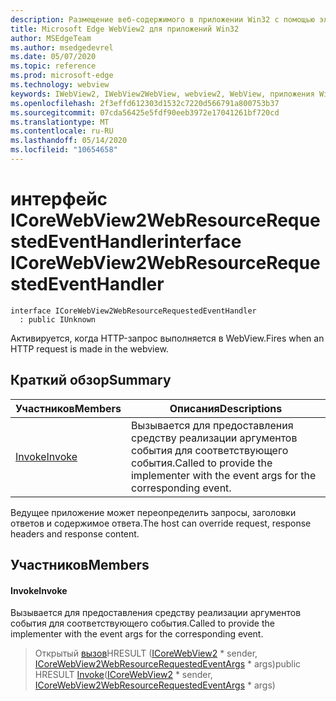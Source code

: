 ```yaml
---
description: Размещение веб-содержимого в приложении Win32 с помощью элемента управления Microsoft Edge WebView2
title: Microsoft Edge WebView2 для приложений Win32
author: MSEdgeTeam
ms.author: msedgedevrel
ms.date: 05/07/2020
ms.topic: reference
ms.prod: microsoft-edge
ms.technology: webview
keywords: IWebView2, IWebView2WebView, webview2, WebView, приложения Win32, Win32, EDGE, ICoreWebView2, ICoreWebView2Controller, элемент управления "веб-браузер", HTML Edge
ms.openlocfilehash: 2f3effd612303d1532c7220d566791a800753b37
ms.sourcegitcommit: 07cda56425e5fdf90eeb3972e17041261bf720cd
ms.translationtype: MT
ms.contentlocale: ru-RU
ms.lasthandoff: 05/14/2020
ms.locfileid: "10654658"
---
```

# <span data-ttu-id="16b04-104">интерфейс ICoreWebView2WebResourceRequestedEventHandler</span><span class="sxs-lookup"><span data-stu-id="16b04-104">interface ICoreWebView2WebResourceRequestedEventHandler</span></span> 

```
interface ICoreWebView2WebResourceRequestedEventHandler
  : public IUnknown
```

<span data-ttu-id="16b04-105">Активируется, когда HTTP-запрос выполняется в WebView.</span><span class="sxs-lookup"><span data-stu-id="16b04-105">Fires when an HTTP request is made in the webview.</span></span>

## <span data-ttu-id="16b04-106">Краткий обзор</span><span class="sxs-lookup"><span data-stu-id="16b04-106">Summary</span></span>

 <span data-ttu-id="16b04-107">Участников</span><span class="sxs-lookup"><span data-stu-id="16b04-107">Members</span></span>                        | <span data-ttu-id="16b04-108">Описания</span><span class="sxs-lookup"><span data-stu-id="16b04-108">Descriptions</span></span>
--------------------------------|---------------------------------------------
[<span data-ttu-id="16b04-109">Invoke</span><span class="sxs-lookup"><span data-stu-id="16b04-109">Invoke</span></span>](#invoke) | <span data-ttu-id="16b04-110">Вызывается для предоставления средству реализации аргументов события для соответствующего события.</span><span class="sxs-lookup"><span data-stu-id="16b04-110">Called to provide the implementer with the event args for the corresponding event.</span></span>

<span data-ttu-id="16b04-111">Ведущее приложение может переопределить запросы, заголовки ответов и содержимое ответа.</span><span class="sxs-lookup"><span data-stu-id="16b04-111">The host can override request, response headers and response content.</span></span>

## <span data-ttu-id="16b04-112">Участников</span><span class="sxs-lookup"><span data-stu-id="16b04-112">Members</span></span>

#### <span data-ttu-id="16b04-113">Invoke</span><span class="sxs-lookup"><span data-stu-id="16b04-113">Invoke</span></span> 

<span data-ttu-id="16b04-114">Вызывается для предоставления средству реализации аргументов события для соответствующего события.</span><span class="sxs-lookup"><span data-stu-id="16b04-114">Called to provide the implementer with the event args for the corresponding event.</span></span>

> <span data-ttu-id="16b04-115">Открытый [вызов](#invoke)HRESULT ([ICoreWebView2](icorewebview2.md) \* sender, [ICoreWebView2WebResourceRequestedEventArgs](icorewebview2webresourcerequestedeventargs.md) \* args)</span><span class="sxs-lookup"><span data-stu-id="16b04-115">public HRESULT [Invoke](#invoke)([ICoreWebView2](icorewebview2.md) \* sender, [ICoreWebView2WebResourceRequestedEventArgs](icorewebview2webresourcerequestedeventargs.md) \* args)</span></span>

